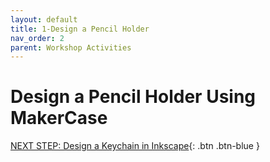 ```yaml
---
layout: default
title: 1-Design a Pencil Holder
nav_order: 2
parent: Workshop Activities
---
```


# Design a Pencil Holder Using MakerCase

[NEXT STEP: Design a Keychain in Inkscape](act-2.html){: .btn .btn-blue }

